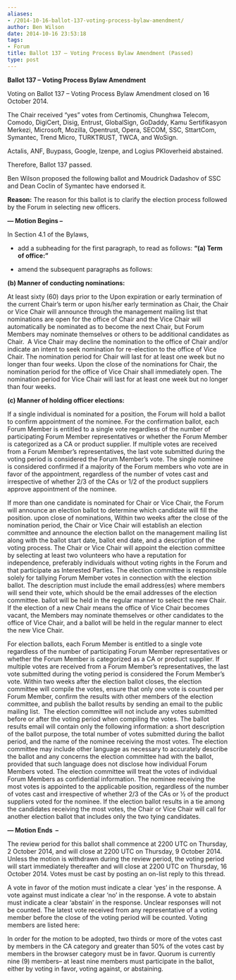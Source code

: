 ```yaml
---
aliases:
- /2014-10-16-ballot-137-voting-process-bylaw-amendment/
author: Ben Wilson
date: 2014-10-16 23:53:18
tags:
- Forum
title: Ballot 137 – Voting Process Bylaw Amendment (Passed)
type: post
---
```


**Ballot 137 – Voting Process Bylaw Amendment**

Voting on Ballot 137 – Voting Process Bylaw Amendment closed on 16 October 2014.

The Chair received “yes” votes from Certinomis, Chunghwa Telecom, Comodo, DigiCert, Disig, Entrust, GlobalSign, GoDaddy, Kamu Sertifikasyon Merkezi, Microsoft, Mozilla, Opentrust, Opera, SECOM, SSC, SttartCom, Symantec, Trend Micro, TURKTRUST, TWCA, and WoSign.

Actalis, ANF, Buypass, Google, Izenpe, and Logius PKIoverheid abstained.

Therefore, Ballot 137 passed.

Ben Wilson proposed the following ballot and Moudrick Dadashov of SSC and Dean Coclin of Symantec have endorsed it.

**Reason:** The reason for this ballot is to clarify the election process followed by the Forum in selecting new officers.

**— Motion Begins –**

In Section 4.1 of the Bylaws,

- add a subheading for the first paragraph, to read as follows: **“(a) Term of office:”**

- amend the subsequent paragraphs as follows:

**(b) Manner of conducting nominations:**

At least sixty (60) days prior to the Upon expiration or early termination of the current Chair’s term or upon his/her early termination as Chair, the Chair or Vice Chair will announce through the management mailing list that nominations are open for the office of Chair and the Vice Chair will automatically be nominated as to become the next Chair, but Forum Members may nominate themselves or others to be additional candidates as Chair.  A Vice Chair may decline the nomination to the office of Chair and/or indicate an intent to seek nomination for re-election to the office of Vice Chair. The nomination period for Chair will last for at least one week but no longer than four weeks. Upon the close of the nominations for Chair, the nomination period for the office of Vice Chair shall immediately open. The nomination period for Vice Chair will last for at least one week but no longer than four weeks.

**(c) Manner of holding officer elections:**

If a single individual is nominated for a position, the Forum will hold a ballot to confirm appointment of the nominee. For the confirmation ballot, each Forum Member is entitled to a single vote regardless of the number of participating Forum Member representatives or whether the Forum Member is categorized as a CA or product supplier. If multiple votes are received from a Forum Member’s representatives, the last vote submitted during the voting period is considered the Forum Member’s vote. The single nominee is considered confirmed if a majority of the Forum members who vote are in favor of the appointment, regardless of the number of votes cast and irrespective of whether 2/3 of the CAs or 1/2 of the product suppliers approve appointment of the nominee.

If more than one candidate is nominated for Chair or Vice Chair, the Forum will announce an election ballot to determine which candidate will fill the position. upon close of nominations, Within two weeks after the close of the nomination period, the Chair or Vice Chair will establish an election committee and announce the election ballot on the management mailing list along with the ballot start date, ballot end date, and a description of the voting process. The Chair or Vice Chair will appoint the election committee by selecting at least two volunteers who have a reputation for independence, preferably individuals without voting rights in the Forum and that participate as Interested Parties. The election committee is responsible solely for tallying Forum Member votes in connection with the election ballot. The description must include the email address(es) where members will send their vote, which should be the email addresses of the election committee. ballot will be held in the regular manner to select the new Chair. If the election of a new Chair means the office of Vice Chair becomes vacant, the Members may nominate themselves or other candidates to the office of Vice Chair, and a ballot will be held in the regular manner to elect the new Vice Chair.

For election ballots, each Forum Member is entitled to a single vote regardless of the number of participating Forum Member representatives or whether the Forum Member is categorized as a CA or product supplier. If multiple votes are received from a Forum Member’s representatives, the last vote submitted during the voting period is considered the Forum Member’s vote. Within two weeks after the election ballot closes, the election committee will compile the votes, ensure that only one vote is counted per Forum Member, confirm the results with other members of the election committee, and publish the ballot results by sending an email to the public mailing list.  The election committee will not include any votes submitted before or after the voting period when compiling the votes. The ballot results email will contain only the following information: a short description of the ballot purpose, the total number of votes submitted during the ballot period, and the name of the nominee receiving the most votes. The election committee may include other language as necessary to accurately describe the ballot and any concerns the election committee had with the ballot, provided that such language does not disclose how individual Forum Members voted. The election committee will treat the votes of individual Forum Members as confidential information. The nominee receiving the most votes is appointed to the applicable position, regardless of the number of votes cast and irrespective of whether 2/3 of the CAs or ½ of the product suppliers voted for the nominee. If the election ballot results in a tie among the candidates receiving the most votes, the Chair or Vice Chair will call for another election ballot that includes only the two tying candidates.

**— Motion Ends  –**

The review period for this ballot shall commence at 2200 UTC on Thursday, 2 October 2014, and will close at 2200 UTC on Thursday, 9 October 2014. Unless the motion is withdrawn during the review period, the voting period will start immediately thereafter and will close at 2200 UTC on Thursday, 16 October 2014. Votes must be cast by posting an on-list reply to this thread.

A vote in favor of the motion must indicate a clear ‘yes’ in the response. A vote against must indicate a clear ‘no’ in the response. A vote to abstain must indicate a clear ‘abstain’ in the response. Unclear responses will not be counted. The latest vote received from any representative of a voting member before the close of the voting period will be counted. Voting members are listed here:

In order for the motion to be adopted, two thirds or more of the votes cast by members in the CA category and greater than 50% of the votes cast by members in the browser category must be in favor. Quorum is currently nine (9) members– at least nine members must participate in the ballot, either by voting in favor, voting against, or abstaining.